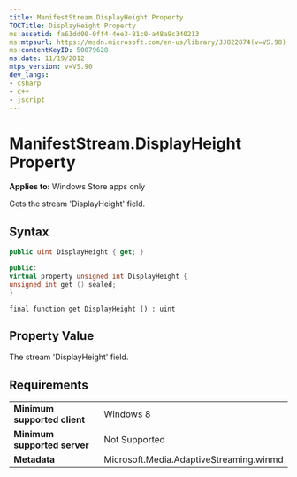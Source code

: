 ```yaml
---
title: ManifestStream.DisplayHeight Property
TOCTitle: DisplayHeight Property
ms:assetid: fa63dd00-0ff4-4ee3-81c0-a48a9c340213
ms:mtpsurl: https://msdn.microsoft.com/en-us/library/JJ822874(v=VS.90)
ms:contentKeyID: 50079628
ms.date: 11/19/2012
mtps_version: v=VS.90
dev_langs:
- csharp
- c++
- jscript
---
```


# ManifestStream.DisplayHeight Property

**Applies to:** Windows Store apps only

Gets the stream 'DisplayHeight' field.

## Syntax

``` csharp
public uint DisplayHeight { get; }
```

``` c++
public:
virtual property unsigned int DisplayHeight {
unsigned int get () sealed;
}
```

``` jscript
final function get DisplayHeight () : uint
```

## Property Value

The stream 'DisplayHeight' field.

## Requirements

|||
|--- |--- |
|**Minimum supported client**|Windows 8|
|**Minimum supported server**|Not Supported|
|**Metadata**|Microsoft.Media.AdaptiveStreaming.winmd|

